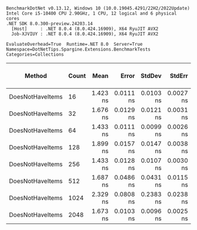 ```

BenchmarkDotNet v0.13.12, Windows 10 (10.0.19045.4291/22H2/2022Update)
Intel Core i5-10400 CPU 2.90GHz, 1 CPU, 12 logical and 6 physical cores
.NET SDK 8.0.300-preview.24203.14
  [Host]     : .NET 8.0.4 (8.0.424.16909), X64 RyuJIT AVX2
  Job-XJVIUY : .NET 8.0.4 (8.0.424.16909), X64 RyuJIT AVX2

EvaluateOverhead=True  Runtime=.NET 8.0  Server=True  
Namespace=DotNetTips.Spargine.Extensions.BenchmarkTests  Categories=Collections  

```
| Method           | Count | Mean     | Error     | StdDev    | StdErr    | Median   | Min      | Q1       | Q3       | Max      | Op/s          | CI99.9% Margin | Iterations | Kurtosis | MValue | Skewness | Rank | LogicalGroup | Baseline | Exceptions | Completed Work Items | Lock Contentions | Code Size | Allocated |
|----------------- |------ |---------:|----------:|----------:|----------:|---------:|---------:|---------:|---------:|---------:|--------------:|---------------:|-----------:|---------:|-------:|---------:|-----:|------------- |--------- |-----------:|---------------------:|-----------------:|----------:|----------:|
| DoesNotHaveItems | 16    | 1.423 ns | 0.0111 ns | 0.0103 ns | 0.0027 ns | 1.422 ns | 1.409 ns | 1.414 ns | 1.430 ns | 1.442 ns | 702,750,599.8 |      0.0111 ns |      15.00 |    1.683 |  2.000 |   0.2570 |    1 | *            | No       |          - |                    - |                - |      65 B |         - |
| DoesNotHaveItems | 32    | 1.676 ns | 0.0129 ns | 0.0121 ns | 0.0031 ns | 1.671 ns | 1.663 ns | 1.667 ns | 1.687 ns | 1.702 ns | 596,717,668.3 |      0.0129 ns |      15.00 |    2.052 |  2.000 |   0.7128 |    2 | *            | No       |          - |                    - |                - |      65 B |         - |
| DoesNotHaveItems | 64    | 1.433 ns | 0.0111 ns | 0.0099 ns | 0.0026 ns | 1.433 ns | 1.418 ns | 1.428 ns | 1.438 ns | 1.450 ns | 697,724,976.2 |      0.0111 ns |      14.00 |    1.816 |  2.000 |   0.0303 |    1 | *            | No       |          - |                    - |                - |      65 B |         - |
| DoesNotHaveItems | 128   | 1.899 ns | 0.0157 ns | 0.0147 ns | 0.0038 ns | 1.897 ns | 1.878 ns | 1.888 ns | 1.906 ns | 1.930 ns | 526,715,651.6 |      0.0157 ns |      15.00 |    2.324 |  2.000 |   0.5378 |    3 | *            | No       |          - |                    - |                - |      65 B |         - |
| DoesNotHaveItems | 256   | 1.433 ns | 0.0128 ns | 0.0107 ns | 0.0030 ns | 1.431 ns | 1.420 ns | 1.425 ns | 1.442 ns | 1.453 ns | 697,782,595.0 |      0.0128 ns |      13.00 |    1.660 |  2.000 |   0.4501 |    1 | *            | No       |          - |                    - |                - |      65 B |         - |
| DoesNotHaveItems | 512   | 1.687 ns | 0.0486 ns | 0.0431 ns | 0.0115 ns | 1.675 ns | 1.645 ns | 1.650 ns | 1.711 ns | 1.771 ns | 592,890,800.7 |      0.0486 ns |      14.00 |    2.027 |  2.000 |   0.6807 |    2 | *            | No       |          - |                    - |                - |      65 B |         - |
| DoesNotHaveItems | 1024  | 2.329 ns | 0.0808 ns | 0.2383 ns | 0.0238 ns | 2.458 ns | 1.882 ns | 2.199 ns | 2.501 ns | 2.555 ns | 429,322,943.8 |      0.0808 ns |     100.00 |    2.240 |  2.551 |  -0.9576 |    4 | *            | No       |          - |                    - |                - |      65 B |         - |
| DoesNotHaveItems | 2048  | 1.673 ns | 0.0103 ns | 0.0096 ns | 0.0025 ns | 1.673 ns | 1.661 ns | 1.664 ns | 1.680 ns | 1.691 ns | 597,772,571.4 |      0.0103 ns |      15.00 |    1.746 |  2.000 |   0.4618 |    2 | *            | No       |          - |                    - |                - |      65 B |         - |
